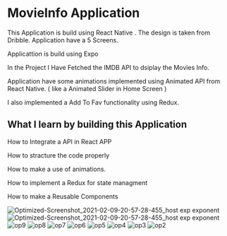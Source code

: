 # MovieInfo Application 

 This Application is build using React Native . The design is taken from Dribble. Application have a 5 Screens.
 
 
 Applicattion is build using Expo

 In the Project I Have Fetched the IMDB API  to dsiplay the Movies Info.

 Application have some animations implemented using Animated API from React Native. ( like a Animated Slider in Home Screen )

 I also implemented a Add To Fav functionality using Redux.


 


## What I learn by building this Application

How to Integrate a API in React APP

How to stracture the code properly

How to make a use of animations.

How to implement a Redux for state managment

How to make a Reusable Components 

![Optimized-Screenshot_2021-02-09-20-57-28-455_host exp exponent](https://user-images.githubusercontent.com/56273302/107973297-15d91000-6fdb-11eb-8bca-85844fff5524.jpg)
![Optimized-Screenshot_2021-02-09-20-57-28-455_host exp exponent](https://user-images.githubusercontent.com/56273302/107973297-15d91000-6fdb-11eb-8bca-85844fff5524.jpg)
![op9](https://user-images.githubusercontent.com/56273302/107974545-c562b200-6fdc-11eb-8749-733b3c9a012a.jpg)
![op8](https://user-images.githubusercontent.com/56273302/107974568-ceec1a00-6fdc-11eb-8d9b-b954af97474d.jpg)
![op7](https://user-images.githubusercontent.com/56273302/107974593-d6132800-6fdc-11eb-8abd-5eb9fbc22c27.jpg)
![op6](https://user-images.githubusercontent.com/56273302/107974606-db707280-6fdc-11eb-84b7-355e75b40ea7.jpg)
![op5](https://user-images.githubusercontent.com/56273302/107974626-e3301700-6fdc-11eb-9d1b-9e34b78d2d45.jpg)
![op4](https://user-images.githubusercontent.com/56273302/107974642-e88d6180-6fdc-11eb-813f-85b7eebc4914.jpg)
![op3](https://user-images.githubusercontent.com/56273302/107974660-edeaac00-6fdc-11eb-8d71-facf9f67ee0c.jpg)
![op2](https://user-images.githubusercontent.com/56273302/107974673-f3e08d00-6fdc-11eb-9f70-2ac0323405f1.jpg)


